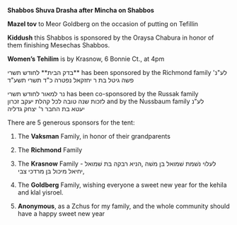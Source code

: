**Shabbos Shuva Drasha after Mincha on Shabbos**

**Mazel tov** to Meor Goldberg on the occasion of putting on Tefillin

**Kiddush** this Shabbos is sponsored by the Oraysa Chabura in honor of them 
finishing Mesechas Shabbos. 

**Women’s Tehilim** is by Krasnow, 6 Bonnie Ct., at 4pm

בדק הבית** לחודש תשרי** 
has been sponsored by 
the Richmond family 
 'לע"נ פשה גיטל בת ר
יחזקאל נפטרה כ"ד תשרי
תשע"ד 

נר למאור 
לחודש תשרי 
has been co-sponsored by the Russak  family  
לזכות שנה טובה לכל קהלת
יעקב זכרון and by the Nussbaum family
לע"נ  
יעטא בת החבר ר‘ יצחק
גדליה

There are 5 generous sponsors for the tent:

1) The **Vaksman** Family, in honor of their grandparents 

2) The **Richmond** Family

3) The **Krasnow** Family - לעלוי נשׁמת שׁמואל בּן משׁה ,הניא רבקה בּת שׁמואל ,יחיאל מיכול בּן מרדכי צבי

4) The **Goldberg** Family, wishing everyone a sweet new year for the kehila and klal yisroel. 

5) **Anonymous**, as a Zchus for my family, and the whole community should have a happy sweet new year
